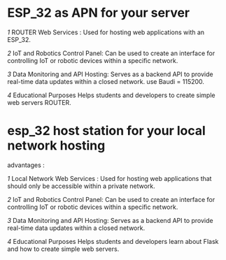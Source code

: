 # ESP_32 as APN for your server
*1* ROUTER Web Services :
Used for hosting web applications with an ESP_32.

*2* IoT and Robotics Control Panel:
Can be used to create an interface for controlling IoT or robotic devices within
a specific network.

*3* Data Monitoring and API Hosting:
Serves as a backend API to provide real-time data updates within a closed
network. use Baudi = 115200.

*4* Educational Purposes
Helps students and developers  to create simple web servers ROUTER.

# esp_32 host station for your local network hosting

advantages : 

*1* Local Network Web Services :
Used for hosting web applications that should only be accessible within a
private network.

*2* IoT and Robotics Control Panel:
Can be used to create an interface for controlling IoT or robotic devices within
a specific network.

*3* Data Monitoring and API Hosting:
Serves as a backend API to provide real-time data updates within a closed
network.

*4* Educational Purposes
Helps students and developers learn about Flask and how to create simple web
servers.

